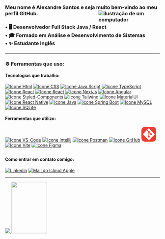 
### Meu nome é Alexandre Santos e seja muito bem-vindo ao meu perfil GitHub. <img src="https://raw.githubusercontent.com/MicaelliMedeiros/micaellimedeiros/master/image/computer-illustration.png" alt="ilustração de um computador" min-width="200px" max-width="200px" width="200px" align="right">

<h3 align="left">•  🖥️ Desenvolvedor Full Stack Java / React <br>•  🎓 Formado em Análise e Desenvolvimento de Sistemas<br>•  ✨ Estudante Inglês</h3>

###
 <hr>
<h3 align="left">⚙️ Ferramentas que uso: </h3> 

#### Tecnologias que trabalho:
[<img height="48px" width="48px" alt="Icone Html" src="https://skillicons.dev/icons?i=html"/>](https://developer.mozilla.org/pt-BR/docs/Web/HTML)
[<img height="48px" width="48px" alt="Icone CSS" src="https://skillicons.dev/icons?i=css"/>](https://developer.mozilla.org/pt-BR/docs/Web/CSS)
[<img height="48px" width="48px" alt="Icone Java Script" src="https://skillicons.dev/icons?i=js"/>](https://developer.mozilla.org/pt-BR/docs/Web/JavaScript)
[<img height="48px" width="48px" alt="Icone TypeScript" src="https://skillicons.dev/icons?i=ts"/>](https://www.typescriptlang.org/pt/)
[<img height="48px" width="48px" alt="Icone React" src="https://skillicons.dev/icons?i=vue"/>](https://pt-br.react.dev)
[<img height="48px" width="48px" alt="Icone React" src="https://skillicons.dev/icons?i=react"/>](https://pt-br.react.dev)
[<img height="48px" width="48px" alt="Icone NextJs" src="https://skillicons.dev/icons?i=nextjs"/>](https://nextjs.org/)
[<img height="48px" width="48px" alt="Icone Angular" src="https://skillicons.dev/icons?i=angular"/>](https://angular.io/)
[<img height="48px" width="48px" alt="Icone Styled-Components" src="https://skillicons.dev/icons?i=styledcomponents"/>](https://styled-components.com/)
[<img height="48px" width="48px" alt="Icone Tailwind" src="https://skillicons.dev/icons?i=tailwind"/>](https://tailwindcss.com/)
[<img height="48px" width="48px" alt="Icone MaterialUI" src="https://skillicons.dev/icons?i=materialui"/>](https://mui.com/material-ui/)
[<img height="48px" width="48px" alt="Icone React Native" src="https://skillicons.dev/icons?i=react"/>](https://reactnative.dev/)
[<img height="48px" width="48px" alt="Icone Java" src="https://skillicons.dev/icons?i=java"/>](https://www.java.com/pt-BR/)
[<img height="48px" width="48px" alt="Icone Spring Boot" src="https://skillicons.dev/icons?i=spring"/>](https://spring.io/projects/spring-boot)
[<img height="48px" width="48px" alt="Icone MySQL" src="https://skillicons.dev/icons?i=mysql"/>](https://www.mysql.com/)
[<img height="48px" width="48px" alt="Icone SQLite" src="https://skillicons.dev/icons?i=sqlite"/>](https://www.sqlite.org/index.html)


#### Ferramentas que utilizo:
[<img height="48px" width="48px" alt="Icone VS-Code" src="https://skillicons.dev/icons?i=vscode"/>](https://code.visualstudio.com)
[<img height="48px" width="48px" alt="Icone Intellij" src="https://seeklogo.com/images/J/jetbrains-intellij-idea-logo-CA1D5DC51F-seeklogo.com.png"/>](https://www.jetbrains.com/pt-br/idea/)
[<img height="48px" width="48px" alt="Icone Postman" src="https://i.postimg.cc/QNyBTNVk/postman.png"/>](https://www.postman.com)
[<img height="48px" width="48px" alt="Icone GitHub" src="https://skillicons.dev/icons?i=github"/>](https://github.com/)
[<img height="48px" width="48px" alt="Icone Git" src="https://raw.githubusercontent.com/tandpfun/skill-icons/main/icons/Git.svg"/>](https://git-scm.com)
[<img height="48px" width="48px" alt="Icone Vite" src="https://skillicons.dev/icons?i=vite"/>](https://vitejs.dev/)
[<img height="48px" width="48px" alt="Icone Figma" src="https://skillicons.dev/icons?i=figma"/>](https://www.figma.com)

##

#### Como entrar em contato comigo:
[<img alt="Linkedin" src="https://img.shields.io/badge/-linkedin-%230077B5?style=for-the-badge&logo=linkedin&logoColor=white"/>](https://www.linkedin.com/in/alexandremfs/)
[<img alt="Mail do Icloud Apple" src="https://img.shields.io/badge/email-FFFFFF?style=for-the-badge&logo=gmail&logoColor=black"/>](Alexandre_mfs@outlook.com)


<hr>
    
<div>
  <a href="https://github.com/AleMFS">
  <img width='50%' height="auto" src="https://github-readme-stats.vercel.app/api?username=AleMFS&show_icons=true&theme=radical&include_all_commits=false&count_private=true"/>
  <img width='48%' height="167px" src="https://github-readme-stats.vercel.app/api/top-langs/?username=AleMFS&layout=compact&langs_count=7&theme=radical"/>
</div>

